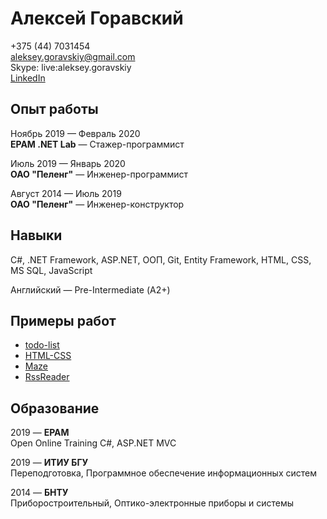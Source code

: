 # Алексей Горавский
+375 (44) 7031454  
aleksey.goravskiy@gmail.com  
Skype: live:aleksey.goravskiy  
[LinkedIn][5]   


## Опыт работы  

Ноябрь 2019 — Февраль 2020  
**EPAM .NET Lab** — Стажер-программист  

Июль 2019 — Январь 2020  
**ОАО "Пеленг"** — Инженер-программист 

Август 2014 — Июль 2019  
**ОАО "Пеленг"** — Инженер-конструктор  

## Навыки
C#, .NET Framework, ASP.NET, ООП, Git, Entity Framework, HTML, CSS, MS SQL, JavaScript  

Английский — Pre-Intermediate (А2+)

## Примеры работ 
- [todo-list][1]
- [HTML-CSS][2]
- [Maze][3]
- [RssReader][4]

## Образование 
2019 — **EPAM**  
Open Online Training C#, ASP.NET MVC  

2019 — **ИТИУ БГУ**  
Переподготовка, Программное обеспечение информационных систем  

2014 — **БНТУ**  
Приборостроительный, Оптико-электронные приборы и системы  


[1]:https://github.com/AGoravskiy/todo-list
[2]:https://github.com/AGoravskiy/HTML-CSS
[3]:https://github.com/AGoravskiy/Maze
[4]:https://github.com/AGoravskiy/RssReader
[5]:https://linkedin.com/in/aleksey-goravskiy/

